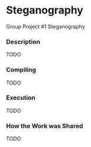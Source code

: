 # Steganography
Group Project #1 Steganography

### Description

TODO

### Compiling

TODO

### Execution

TODO

### How the Work was Shared

TODO